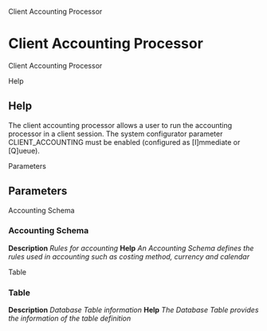 
Client Accounting Processor
# Client Accounting Processor


Client Accounting Processor

Help
## Help

The client accounting processor allows a user to run the accounting processor in a client session.  The system configurator parameter CLIENT_ACCOUNTING must be enabled (configured as [I]mmediate or [Q]ueue).

Parameters
## Parameters


Accounting Schema
### Accounting Schema

**Description**
 *Rules for accounting*
**Help**
 *An Accounting Schema defines the rules used in accounting such as costing method, currency and calendar*

Table
### Table

**Description**
 *Database Table information*
**Help**
 *The Database Table provides the information of the table definition*
